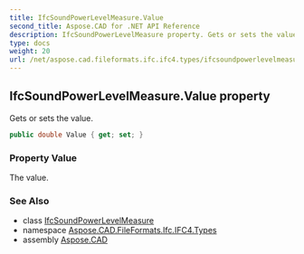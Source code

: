 ```yaml
---
title: IfcSoundPowerLevelMeasure.Value
second_title: Aspose.CAD for .NET API Reference
description: IfcSoundPowerLevelMeasure property. Gets or sets the value
type: docs
weight: 20
url: /net/aspose.cad.fileformats.ifc.ifc4.types/ifcsoundpowerlevelmeasure/value/
---
```

## IfcSoundPowerLevelMeasure.Value property

Gets or sets the value.

```csharp
public double Value { get; set; }
```

### Property Value

The value.

### See Also

* class [IfcSoundPowerLevelMeasure](../)
* namespace [Aspose.CAD.FileFormats.Ifc.IFC4.Types](../../ifcsoundpowerlevelmeasure/)
* assembly [Aspose.CAD](../../../)


